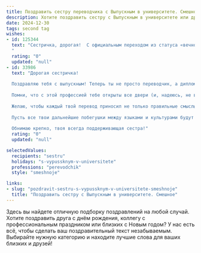 ```yaml
---
title: Поздравить сестру переводчика с Выпускным в университете. Смешное
description: Хотите поздравить сестру с Выпускным в университете или другим праздником? Наш ИИ создаст незабываемое поздравление, а вы обязательно выделитесь среди других.  
date: 2024-12-30
tags: second tag
wishes:
- id: 125344
  text: "Сестричка, дорогая!  С официальным переходом из статуса «вечно учащаяся» в статус «вечно ищущая работу переводчика»!  Надеюсь, твой диплом теперь будет не только украшать стену, но и приносить тебе горы денег (и, конечно, горы вкусных заказов!).  Пусть все слова, которые ты переводила, теперь переведут тебя к успеху, славе и… наконец-то, к нормальному сну! Поздравляю!
  "
  rating: "0"
  updated: "null"
- id: 33986
  text: "Дорогая сестричка!
  
  Поздравляю тебя с выпускным! Теперь ты не просто переводчик, а дипломированный магистр языков, который сможет перевести даже на язык любви! 🎓❤️
  
  Помни, что с этой профессией тебе открыты все двери (и, надеюсь, не все окна закрыты)! Теперь ты можешь не только разбирался в грамматике, но и разбирать в этих сложных отношениях между людьми – как в сложных предложениях!
  
  Желаю, чтобы каждый твой перевод приносил не только правильные смыслы, но и много улыбок. А если что-то будет не переводиться – не забывай, что всегда можно объяснить с помощью жестов и танцев!
  
  Пусть все твои дальнейшие побегушки между языками и культурами будут легкими и радостными, а трудности на профессиональном пути убегут, словно неуспевший на экзамен студент! 💃🌍
  
  Обнимаю крепко, твоя всегда поддерживающая сестра!"
  rating: "0"
  updated: "null"

selectedValues:
  recipients: "sestru"
  holidays: "s-vypussknym-v-universitete"
  professions: "perevodchik"
  style: "smeshnoje"

links:
- slug: "pozdravit-sestru-s-vypussknym-v-universitete-smeshnoje"
  title: "Поздравить сестру с Выпускным в университете. Смешное"
---
```


Здесь вы найдете отличную подборку поздравлений на любой случай.
Хотите поздравить друга с днём рождения, коллегу с профессиональным праздником или близких с Новым годом? У нас есть всё, чтобы сделать ваш поздравительный текст незабываемым. Выбирайте нужную категорию и находите лучшие слова для ваших близких и друзей!
